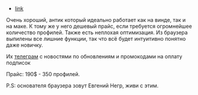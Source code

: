 - [link](https://octobrowser.net/#download)

Очень хороший, антик который идеально работает как на винде, так и на маке. К тому же у него дешевый прайс, если требуется огромнейшее количество профилей. Также есть неплохая оптимизация.  Из браузера выпилены все лишние функции, так что всё будет интуитивно понятно даже новичку.

Их [телеграм](https://t.me/octobrowser) с новостями по обновлениям и промокодами на оплату подписок

Прайс: 190$ - 350 профилей.

P.S: основателя браузера зовут Евгений Негр, живи с этим.